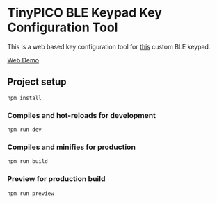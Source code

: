 # TinyPICO BLE Keypad Key Configuration Tool

This is a web based key configuration tool for [this](https://github.com/DriftKingTW/TinyPICO-BLE-Keypad) custom BLE keypad.

[Web Demo](https://github.com/DriftKingTW/TinyPICO-BLE-Keypad-Key-Configuration-Tool)

## Project setup

```
npm install
```

### Compiles and hot-reloads for development

```
npm run dev
```

### Compiles and minifies for production

```
npm run build
```

### Preview for production build

```
npm run preview
```
